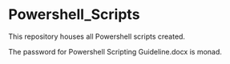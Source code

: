 # Powershell_Scripts
This repository houses all Powershell scripts created.

The password for Powershell Scripting Guideline.docx is monad.
